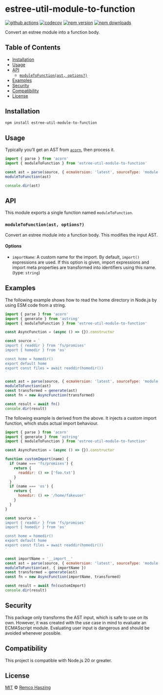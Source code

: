 # estree-util-module-to-function

[![github actions](https://github.com/remcohaszing/estree-util-module-to-function/actions/workflows/ci.yaml/badge.svg)](https://github.com/remcohaszing/estree-util-module-to-function/actions/workflows/ci.yaml)
[![codecov](https://codecov.io/gh/remcohaszing/estree-util-module-to-function/branch/main/graph/badge.svg)](https://codecov.io/gh/remcohaszing/estree-util-module-to-function)
[![npm version](https://img.shields.io/npm/v/estree-util-module-to-function)](https://www.npmjs.com/package/estree-util-module-to-function)
[![npm downloads](https://img.shields.io/npm/dm/estree-util-module-to-function)](https://www.npmjs.com/package/estree-util-module-to-function)

Convert an estree module into a function body.

## Table of Contents

- [Installation](#installation)
- [Usage](#usage)
- [API](#api)
  - [`moduleToFunction(ast, options?)`](#moduletofunctionast-options)
- [Examples](#examples)
- [Security](#security)
- [Compatibility](#compatibility)
- [License](#license)

## Installation

```sh
npm install estree-util-module-to-function
```

## Usage

Typically you’ll get an AST from [`acorn`](https://github.com/acornjs/acorn), then process it.

```js
import { parse } from 'acorn'
import { moduleToFunction } from 'estree-util-module-to-function'

const ast = parse(source, { ecmaVersion: 'latest', sourceType: 'module' })
moduleToFunction(ast)

console.dir(ast)
```

## API

This module exports a single function named `moduleToFunction`.

### `moduleToFunction(ast, options?)`

Convert an estree module into a function body. This modifies the input AST.

#### Options

- `importName`: A custom name for the import. By default, `import()` expressions are used. If this
  option is given, import expressions and import meta properties are transformed into identifiers
  using this name. (type: `string`)

## Examples

The following example shows how to read the home directory in Node.js by using ESM code from a
string.

```js
import { parse } from 'acorn'
import { generate } from 'astring'
import { moduleToFunction } from 'estree-util-module-to-function'

const AsyncFunction = (async () => {}).constructor

const source = `
import { readdir } from 'fs/promises'
import { homedir } from 'os'

const home = homedir()
export default home
export const files = await readdir(homedir())
`

const ast = parse(source, { ecmaVersion: 'latest', sourceType: 'module' })
moduleToFunction(ast)
const transformed = generate(ast)
const fn = new AsyncFunction(transformed)

const result = await fn()
console.dir(result)
```

The following example is derived from the above. It injects a custom import function, which stubs
actual import behaviour.

```js
import { parse } from 'acorn'
import { generate } from 'astring'
import { moduleToFunction } from 'estree-util-module-to-function'

const AsyncFunction = (async () => {}).constructor

function customImport(name) {
  if (name === 'fs/promises') {
    return {
      readdir: () => ['foo.txt']
    }
  }
  if (name === 'os') {
    return {
      homedir: () => '/home/fakeuser'
    }
  }
}

const source = `
import { readdir } from 'fs/promises'
import { homedir } from 'os'

const home = homedir()
export default home
export const files = await readdir(homedir())
`

const importName = '__import__'
const ast = parse(source, { ecmaVersion: 'latest', sourceType: 'module' })
moduleToFunction(ast, { importName })
const transformed = generate(ast)
const fn = new AsyncFunction(importName, transformed)

const result = await fn(customImport)
console.dir(result)
```

## Security

This package only transforms the AST input, which is safe to use on its own. However, it was created
with the use case in mind to evaluate an ECMASscript module. Evaluating user input is dangerous and
should be avoided whenever possible.

## Compatibility

This project is compatible with Node.js 20 or greater.

## License

[MIT](LICENSE.md) © [Remco Haszing](https://github.com/remcohaszing)
